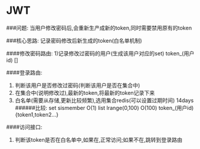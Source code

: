 # JWT
###问题:
当用户修改密码后,会重新生产成新的token,同时需要禁用原有的token

###核心思路:
记录密码修改后新生成的token(白名单机制)

####修改密码路由:
1)记录修改过密码的用户(生成该用户对应的set) token_(用户id) []

####登录路由:
1) 判断该用户是否修改过密码(判断该用户是否在集合中)
2) 在集合中(说明修改过),最新的token,将最新的token记录下来
3) 白名单(需要从存储,更新比较频繁),选用集合redis(可以设置过期时间) 14days 
    ######比较:
    set   sismember     O(1)
    list  lrange(0,100) O(100)
    token_(用户id)  {token1,token2...}

####访问接口:
1) 判断该token是否在白名单中,如果在,正常访问;如果不在,跳转到登录路由
    